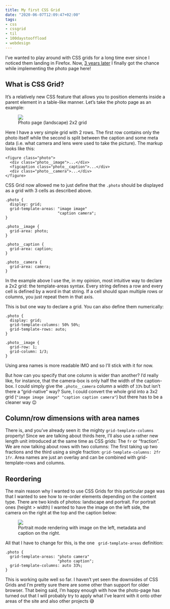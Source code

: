 ```yaml
---
title: My first CSS Grid
date: "2020-06-07T12:09:47+02:00"
tags:
- css
- cssgrid
- til
- 100daystooffload
- webdesign
---
```


I’ve wanted to play around with CSS grids for a long time ever since I noticed them landing in Firefox. Now, [3 years later](https://developer.mozilla.org/en-US/docs/Mozilla/Firefox/Releases/52) I finally got the chance while implementing the photo page here! 

## What is CSS Grid?

It’s a relatively new CSS feature that allows you to position elements inside a parent element in a table-like manner. Let’s take the photo page as an example:

<figure><img src="/media/2020/Screenshot%202020-06-07%20at%2011.56.39.png"><figcaption>Photo page (landscape) 2x2 grid</figcaption></figure>

Here I have a very simple grid with 2 rows. The first row contains only the photo itself while the second is split between the caption and some meta data (i.e. what camera and lens were used to take the picture).  The markup looks like this:

	<figure class="photo">
	  <div class="photo__image">...</div>
	  <figcaption class="photo__caption">...</div>
	  <div class="photo__camera">...</div>
	</figure>

CSS Grid now allowed me to just define that the `.photo` should be displayed as a grid with 3 cells as described above.

	.photo {
	  display: grid;
	  grid-template-areas: "image image"
	                       "caption camera";
	}
	
	.photo__image {
	  grid-area: photo;
	}
	
	.photo__caption {
	  grid-area: caption;
	}
	
	.photo__camera {
	  grid-area: camera;
	}

In the example above I use the, in my opinion, most intuitive way to declare a 2x2 grid: the template-areas syntax. Every string defines a row and every cell is defined by a word in that string. If a cell should span multiple rows or columns, you just repeat them in that axis.

This is but one way to declare a grid. You can also define them numerically:

	.photo {
	  display: grid;
	  grid-template-columns: 50% 50%;
	  grid-template-rows: auto;
	}
	
	.photo__image {
	  grid-row: 1;
	  grid-column: 1/3;
	}

Using area names is more readable IMO and so I’ll stick with it for now.

But how can you specify that one column is wider than another? I’d really like, for instance, that the camera-box is only half the width of the caption-box. I could simply give the `.photo__camera`  column a width of `33%` but isn’t there a “grid-native” way? Sure, I could convert the whole grid into a 3x2 grid (`"image image image" "caption caption camera"`) but there has to be a cleaner way 😉

## Column/row dimensions with area names

There is, and you’ve already seen it: the mighty `grid-template-columns` property! Since we are talking about thirds here, I’ll also use a rather new length unit introduced at the same time as CSS grids: The `fr` or “fraction”. We are now talking about rows with two columns: The first taking up two fractions and the third using a single fraction: `grid-template-columns: 2fr 1fr`. Area names are just an overlay and can be combined with grid-template-rows and columns.

## Reordering

The main reason why I wanted to use CSS Grids for this particular page was that I wanted to see how to re-order elements depending on the content type. There are two kinds of photos: landscape and portrait. For portrait ones (height \> width) I wanted to have the image on the left side, the camera on the right at the top and the caption below:

<figure><img src="/media/2020/Screenshot%202020-06-07%20at%2012.06.48.png"><figcaption>Portrait mode rendering with image on the left, metadata and caption on the right.</figcaption></figure>

All that I have to change for this, is the one ` grid-template-areas` definition:

	.photo {
	  grid-template-areas: "photo camera"
	                       "photo caption";
	  grid-template-columns: auto 33%;
	}

This is working quite well so far. I haven’t yet seen the downsides of CSS Grids and I’m pretty sure there are some other than support for older browser. That being said, I’m happy enough with how the photo-page has turned out that I will probably try to apply what I’ve learnt with it onto other areas of the site and also other projects 😅
